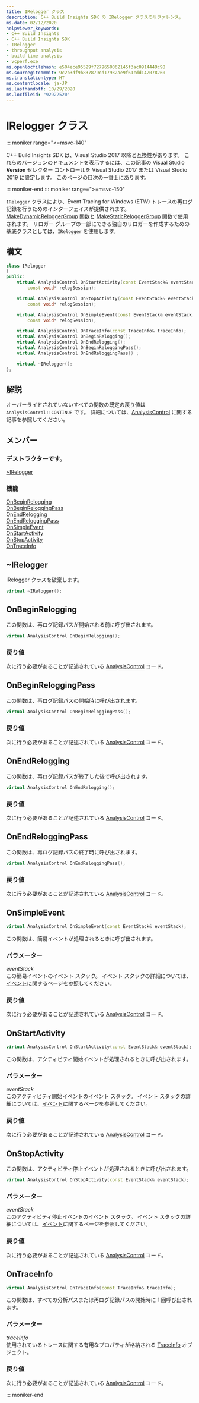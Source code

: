 ```yaml
---
title: IRelogger クラス
description: C++ Build Insights SDK の IRelogger クラスのリファレンス。
ms.date: 02/12/2020
helpviewer_keywords:
- C++ Build Insights
- C++ Build Insights SDK
- IRelogger
- throughput analysis
- build time analysis
- vcperf.exe
ms.openlocfilehash: e504ece95529f7279650062145f3ac0914449c98
ms.sourcegitcommit: 9c2b3df9b837879cd17932ae9f61cdd142078260
ms.translationtype: HT
ms.contentlocale: ja-JP
ms.lasthandoff: 10/29/2020
ms.locfileid: "92922520"
---
```

# <a name="irelogger-class"></a>IRelogger クラス

::: moniker range="<=msvc-140"

C++ Build Insights SDK は、Visual Studio 2017 以降と互換性があります。 これらのバージョンのドキュメントを表示するには、この記事の Visual Studio **Version** セレクター コントロールを Visual Studio 2017 または Visual Studio 2019 に設定します。 このページの目次の一番上にあります。

::: moniker-end
::: moniker range=">=msvc-150"

`IRelogger` クラスにより、Event Tracing for Windows (ETW) トレースの再ログ記録を行うためのインターフェイスが提供されます。 [MakeDynamicReloggerGroup](../functions/make-dynamic-relogger-group.md) 関数と [MakeStaticReloggerGroup](../functions/make-static-analyzer-group.md) 関数で使用されます。 リロガー グループの一部にできる独自のリロガーを作成するための基底クラスとしては、`IRelogger` を使用します。

## <a name="syntax"></a>構文

```cpp
class IRelogger
{
public:
    virtual AnalysisControl OnStartActivity(const EventStack& eventStack,
        const void* relogSession);

    virtual AnalysisControl OnStopActivity(const EventStack& eventStack,
        const void* relogSession);

    virtual AnalysisControl OnSimpleEvent(const EventStack& eventStack,
        const void* relogSession);

    virtual AnalysisControl OnTraceInfo(const TraceInfo& traceInfo);
    virtual AnalysisControl OnBeginRelogging();
    virtual AnalysisControl OnEndRelogging();
    virtual AnalysisControl OnBeginReloggingPass();
    virtual AnalysisControl OnEndReloggingPass() ;

    virtual ~IRelogger();
};
```

## <a name="remarks"></a>解説

オーバーライドされていないすべての関数の既定の戻り値は `AnalysisControl::CONTINUE` です。 詳細については、[AnalysisControl](analysis-control-enum-class.md) に関する記事を参照してください。

## <a name="members"></a>メンバー

### <a name="destructor"></a>デストラクターです。

[~IRelogger](#irelogger-destructor)

### <a name="functions"></a>機能

[OnBeginRelogging](#on-begin-relogging)\
[OnBeginReloggingPass](#on-begin-relogging-pass)\
[OnEndRelogging](#on-end-relogging)\
[OnEndReloggingPass](#on-end-relogging-pass)\
[OnSimpleEvent](#on-simple-event)\
[OnStartActivity](#on-start-activity)\
[OnStopActivity](#on-stop-activity)\
[OnTraceInfo](#on-trace-info)

## <a name="irelogger"></a><a name="irelogger-destructor"></a> ~IRelogger

IRelogger クラスを破棄します。

```cpp
virtual ~IRelogger();
```

## <a name="onbeginrelogging"></a><a name="on-begin-relogging"></a> OnBeginRelogging

この関数は、再ログ記録パスが開始される前に呼び出されます。

```cpp
virtual AnalysisControl OnBeginRelogging();
```

### <a name="return-value"></a>戻り値

次に行う必要があることが記述されている [AnalysisControl](analysis-control-enum-class.md) コード。

## <a name="onbeginreloggingpass"></a><a name="on-begin-relogging-pass"></a> OnBeginReloggingPass

この関数は、再ログ記録パスの開始時に呼び出されます。

```cpp
virtual AnalysisControl OnBeginReloggingPass();
```

### <a name="return-value"></a>戻り値

次に行う必要があることが記述されている [AnalysisControl](analysis-control-enum-class.md) コード。

## <a name="onendrelogging"></a><a name="on-end-relogging"></a> OnEndRelogging

この関数は、再ログ記録パスが終了した後で呼び出されます。

```cpp
virtual AnalysisControl OnEndRelogging();
```

### <a name="return-value"></a>戻り値

次に行う必要があることが記述されている [AnalysisControl](analysis-control-enum-class.md) コード。

## <a name="onendreloggingpass"></a><a name="on-end-relogging-pass"></a> OnEndReloggingPass

この関数は、再ログ記録パスの終了時に呼び出されます。

```cpp
virtual AnalysisControl OnEndReloggingPass();
```

### <a name="return-value"></a>戻り値

次に行う必要があることが記述されている [AnalysisControl](analysis-control-enum-class.md) コード。

## <a name="onsimpleevent"></a><a name="on-simple-event"></a> OnSimpleEvent

```cpp
virtual AnalysisControl OnSimpleEvent(const EventStack& eventStack);
```

この関数は、簡易イベントが処理されるときに呼び出されます。

### <a name="parameters"></a>パラメーター

*eventStack*\
この簡易イベントのイベント スタック。 イベント スタックの詳細については、[イベント](../event-table.md)に関するページを参照してください。

### <a name="return-value"></a>戻り値

次に行う必要があることが記述されている [AnalysisControl](analysis-control-enum-class.md) コード。

## <a name="onstartactivity"></a><a name="on-start-activity"></a> OnStartActivity

```cpp
virtual AnalysisControl OnStartActivity(const EventStack& eventStack);
```

この関数は、アクティビティ開始イベントが処理されるときに呼び出されます。

### <a name="parameters"></a>パラメーター

*eventStack*\
このアクティビティ開始イベントのイベント スタック。 イベント スタックの詳細については、[イベント](../event-table.md)に関するページを参照してください。

### <a name="return-value"></a>戻り値

次に行う必要があることが記述されている [AnalysisControl](analysis-control-enum-class.md) コード。

## <a name="onstopactivity"></a><a name="on-stop-activity"></a> OnStopActivity

この関数は、アクティビティ停止イベントが処理されるときに呼び出されます。

```cpp
virtual AnalysisControl OnStopActivity(const EventStack& eventStack);
```

### <a name="parameters"></a>パラメーター

*eventStack*\
このアクティビティ停止イベントのイベント スタック。 イベント スタックの詳細については、[イベント](../event-table.md)に関するページを参照してください。

### <a name="return-value"></a>戻り値

次に行う必要があることが記述されている [AnalysisControl](analysis-control-enum-class.md) コード。

## <a name="ontraceinfo"></a><a name="on-trace-info"></a> OnTraceInfo

```cpp
virtual AnalysisControl OnTraceInfo(const TraceInfo& traceInfo);
```

この関数は、すべての分析パスまたは再ログ記録パスの開始時に 1 回呼び出されます。

### <a name="parameters"></a>パラメーター

*traceInfo*\
使用されているトレースに関する有用なプロパティが格納される [TraceInfo](../cpp-event-data-types/trace-info.md) オブジェクト。

### <a name="return-value"></a>戻り値

次に行う必要があることが記述されている [AnalysisControl](analysis-control-enum-class.md) コード。

::: moniker-end

